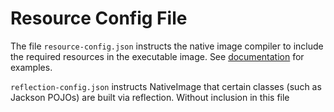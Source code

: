 # Resource Config File
The file `resource-config.json` instructs the native image compiler to include the required
resources in the executable image. See
[documentation](https://www.graalvm.org/22.0/reference-manual/native-image/Resources/) for examples.

`reflection-config.json` instructs NativeImage that certain classes (such as Jackson POJOs) are
built via reflection. Without inclusion in this file
